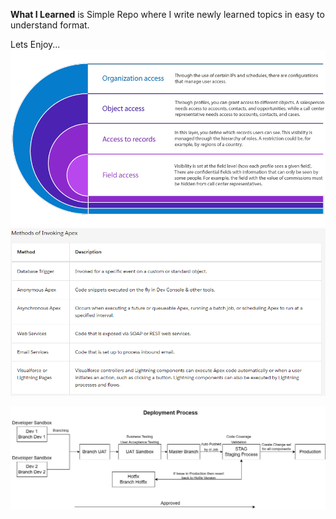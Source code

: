 **What I Learned** is Simple Repo where I write newly learned topics in easy to understand format.

Lets Enjoy...
![](Archive/Attachment/Access.png)
![Hello](Archive/Attachment/Invoking%20Apex.png)

![Trial VS Code](Archive/Attachment/Deployment%20Process.jpg)